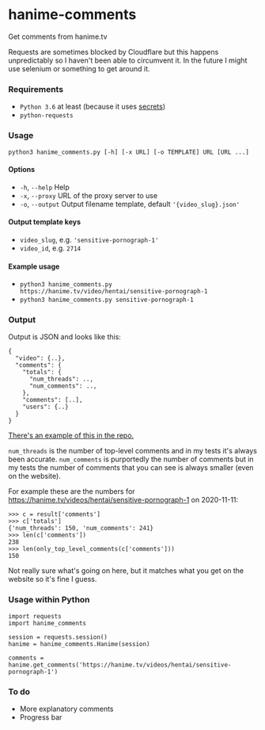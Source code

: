 # hanime-comments
Get comments from hanime.tv

Requests are sometimes blocked by Cloudflare but this happens unpredictably so I haven't been able to circumvent it. In the future I might use selenium or something to get around it.

### Requirements
* `Python 3.6` at least (because it uses [secrets](https://docs.python.org/3/library/secrets.html))
* `python-requests`

### Usage
`python3 hanime_comments.py [-h] [-x URL] [-o TEMPLATE] URL [URL ...]`

#### Options
* `-h`, `--help` Help
* `-x`, `--proxy` URL of the proxy server to use
* `-o`, `--output` Output filename template, default `'{video_slug}.json'`

#### Output template keys
* `video_slug`,  e.g. `'sensitive-pornograph-1'`
* `video_id`, e.g. `2714`

#### Example usage
* `python3 hanime_comments.py https://hanime.tv/video/hentai/sensitive-pornograph-1`
* `python3 hanime_comments.py sensitive-pornograph-1`

### Output
Output is JSON and looks like this:
```
{
  "video": {..},
  "comments": {
    "totals": {
      "num_threads": ..,
      "num_comments": ..,
    },
    "comments": [..],
    "users": {..}
  }
}
```
[There's an example of this in the repo.](example.json)

`num_threads` is the number of top-level comments and in my tests it's always been accurate. `num_comments` is purportedly the number of comments but in my tests the number of comments that you can see is always smaller (even on the website).

For example these are the numbers for https://hanime.tv/videos/hentai/sensitive-pornograph-1 on 2020-11-11:
```
>>> c = result['comments']
>>> c['totals']
{'num_threads': 150, 'num_comments': 241}
>>> len(c['comments'])
238
>>> len(only_top_level_comments(c['comments']))
150
```
Not really sure what's going on here, but it matches what you get on the website so it's fine I guess.

### Usage within Python
```
import requests
import hanime_comments

session = requests.session()
hanime = hanime_comments.Hanime(session)

comments = hanime.get_comments('https://hanime.tv/videos/hentai/sensitive-pornograph-1')
```

### To do
* More explanatory comments
* Progress bar
